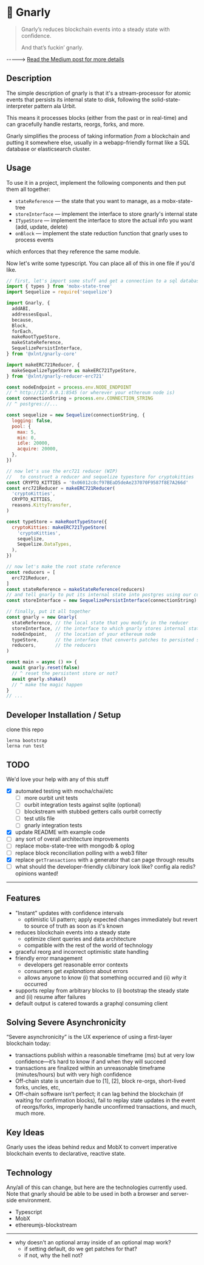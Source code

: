 # 🤙 Gnarly

> Gnarly’s reduces blockchain events into a steady state with confidence.
>
> And that’s fuckin’ gnarly.

-----> [Read the Medium post for more details](https://medium.com/xlnt-art/solving-severe-asynchronicity-with-gnarly-51f5310e5543)

## Description

The simple description of gnarly is that it's a stream-processor for atomic events that persists its internal state to disk, following the solid-state-interpreter pattern ala Urbit.

This means it processes blocks (either from the past or in real-time) and can gracefully handle restarts, reorgs, forks, and more.

Gnarly simplifies the process of taking information _from_ a blockchain and putting it somewhere else, usually in a webapp-friendly format like a SQL database or elasticsearch cluster.

## Usage

To use it in a project, implement the following components and then put them all together:

- `stateReference` — the state that you want to manage, as a mobx-state-tree
- `storeInterface` — implement the interface to store gnarly's internal state
- `ITypeStore` — implement the interface to store the actual info you want (add, update, delete)
- `onBlock` — implement the state reduction function that gnarly uses to process events

which enforces that they reference the same module.

Now let's write some typescript. You can place all of this in one file if you'd like.

```js
// first, let's import some stuff and get a connection to a sql database
import { types } from 'mobx-state-tree'
import Sequelize = require('sequelize')

import Gnarly, {
  addABI,
  addressesEqual,
  because,
  Block,
  forEach,
  makeRootTypeStore,
  makeStateReference,
  SequelizePersistInterface,
} from '@xlnt/gnarly-core'

import makeERC721Reducer, {
  makeSequelizeTypeStore as makeERC721TypeStore,
} from '@xlnt/gnarly-reducer-erc721'

const nodeEndpoint = process.env.NODE_ENDPOINT
// ^ http://127.0.0.1:8545 (or wherever your ethereum node is)
const connectionString = process.env.CONNECTION_STRING
// ^ postgres://...

const sequelize = new Sequelize(connectionString, {
  logging: false,
  pool: {
    max: 5,
    min: 0,
    idle: 20000,
    acquire: 20000,
  },
})
```

```js
// now let's use the erc721 reducer (WIP)
//   to construct a reducer and sequelize typestore for cryptokitties
const CRYPTO_KITTIES = '0x06012c8cf97BEaD5deAe237070F9587f8E7A266d'
const erc721Reducer = makeERC721Reducer(
  'cryptoKitties',
  CRYPTO_KITTIES,
  reasons.KittyTransfer,
)

const typeStore = makeRootTypeStore({
  cryptoKitties: makeERC721TypeStore(
    'cryptoKitties',
    sequelize,
    Sequelize.DataTypes,
  ),
})
```

```js
// now let's make the root state reference
const reducers = [
  erc721Reducer,
]
const stateReference = makeStateReference(reducers)
// and tell gnarly to put its internal state into postgres using our connection
const storeInterface = new SequelizePersistInterface(connectionString)
```

```js
// finally, put it all together
const gnarly = new Gnarly(
  stateReference, // the local state that you modify in the reducer
  storeInterface, // the interface to which gnarly stores internal state
  nodeEndpoint,   // the location of your ethereum node
  typeStore,      // the interface that converts patches to persisted state
  reducers,       // the reducers
)

const main = async () => {
  await gnarly.reset(false)
  // ^ reset the persistent store or not?
  await gnarly.shaka()
  // ^ make the magic happen
}
// ...
```

## Developer Installation / Setup

clone this repo

```
lerna bootstrap
lerna run test
```

## TODO

We'd love your help with any of this stuff

- [x] automated testing with mocha/chai/etc
  - [ ] more ourbit unit tests
  - [ ] ourbit integration tests against sqlite (optional)
  - [ ] blockstream with stubbed getters calls ourbit correctly
  - [ ] test utils file
  - [ ] gnarly integration tests
- [x] update README with example code
- [ ] any sort of overall architecture improvements
- [ ] replace mobx-state-tree with mongodb & oplog
- [ ] replace block reconciliation polling with a web3 filter
- [x] replace `getTransactions` with a generator that can page through results
- [ ] what should the developer-friendly cli/binary look like? config ala redis? opinions wanted!
---

## Features

- "Instant" updates with confidence intervals
    - optimistic UI pattern; apply expected changes immediately but revert to source of truth as soon as it's known
- reduces blockchain events into a steady state
    - optimize client queries and data architecture
    - compatible with the rest of the world of technology
- graceful reorg and incorrect optimistic state handling
- friendly error management
    - developers get reasonable error contexts
    - consumers get _explanations_ about errors
    - allows anyone to know (i) that something occurred and (ii) _why_ it occurred
- supports replay from arbitrary blocks to (i) bootstrap the steady state and (ii) resume after failures
- default output is catered towards a graphql consuming client

## Solving Severe Asynchronicity

“Severe asynchronicity” is the UX experience of using a first-layer blockchain today:

- transactions publish within a reasonable timeframe (ms) but at very low confidence—it’s hard to know if and when they will succeed
- transactions are finalized within an unreasonable timeframe (minutes/hours) but with very high confidence
- Off-chain state is uncertain due to [1], [2], block re-orgs, short-lived forks, uncles, etc,
- Off-chain software isn’t perfect; it can lag behind the blockchain (if waiting for confirmation blocks), fail to replay state updates in the event of reorgs/forks, improperly handle unconfirmed transactions, and much, much more.

## Key Ideas

Gnarly uses the ideas behind redux and MobX to convert imperative blockchain events to declarative, reactive state.


## Technology
Any/all of this can change, but here are the technologies currently used. Note that gnarly should be able to be used in both a browser and server-side environment.

- Typescript
- MobX
- ethereumjs-blockstream


---

- why doesn't an optional array inside of an optional map work?
  - if setting default, do we get patches for that?
  - if not, why the hell not?
